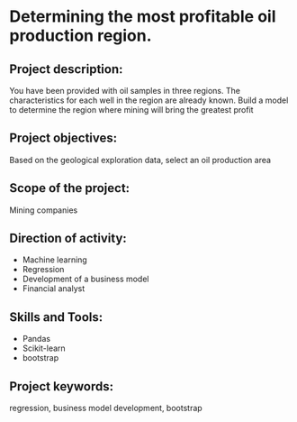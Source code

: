 # Determining the most profitable oil production region.
## Project description:
You have been provided with oil samples in three regions. The characteristics for each well in the region are already known. Build a model to determine the region where mining will bring the greatest profit
## Project objectives:
Based on the geological exploration data, select an oil production area
## Scope of the project:
Mining companies
## Direction of activity:
- Machine learning
- Regression
- Development of a business model
- Financial analyst
## Skills and Tools:
- Pandas
- Scikit-learn
- bootstrap
## Project keywords:
regression, business model development, bootstrap

